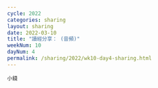 ```yaml
---
cycle: 2022
categories: sharing
layout: sharing
date: 2022-03-10
title: "讀經分享： (音頻)"
weekNum: 10
dayNum: 4
permalink: /sharing/2022/wk10-day4-sharing.html
---
```


[](https://eccseattle.github.io/media/sharing/2022/wk010/2022-03-10-bin.m4a)

`小錢`
